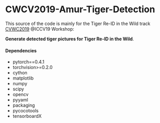 # CWCV2019-Amur-Tiger-Detection

This source of the code is mainly for the Tiger Re-ID in the Wild track [CVWC2019](https://cvwc2019.github.io/challenge.html) @ICCV19 Workshop:

**Generate detected tiger pictures for Tiger Re-ID in the Wild**.

#### Dependencies
- pytorch==0.4.1
- torchvision>=0.2.0
- cython
- matplotlib
- numpy
- scipy
- opencv
- pyyaml
- packaging
- pycocotools
- tensorboardX

